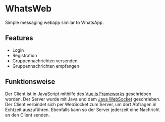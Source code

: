 # WhatsWeb
Simple messaging webapp similar to WhatsApp.

## Features
- Login
- Registration
- Gruppennachrichten versenden
- Gruppennachrichten empfangen

## Funktionsweise
Der Client ist in JavaScript mithilfe des [Vue.js Frameworks](https://github.com/vuejs/vue) geschrieben worden. Der Server wurde mit Java und dem [Java WebSocket](https://github.com/TooTallNate/Java-WebSocket) geschrieben. Der Client verbindet sich per WebSocket zum Server, um dort Abfragen in Echtzeit auszuführen. Ebenfalls kann so der Server jederzeit eine Nachricht an den Client senden.
